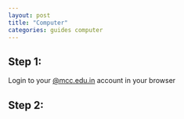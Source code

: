 ```yaml
---
layout: post
title: "Computer"
categories: guides computer
---
```


## Step 1:
Login to your [@mcc.edu.in](#) account in your browser

## Step 2: